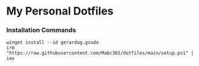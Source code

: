 # My Personal Dotfiles
### Installation Commands
```
winget install --id gerardog.gsudo
irm "https://raw.githubusercontent.com/Mabc365/dotfiles/main/setup.ps1" | iex
```
